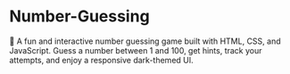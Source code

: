 # Number-Guessing
🎯 A fun and interactive number guessing game built with HTML, CSS, and JavaScript. Guess a number between 1 and 100, get hints, track your attempts, and enjoy a responsive dark-themed UI.
